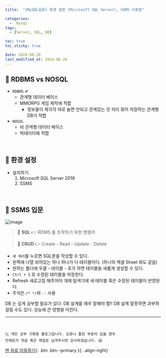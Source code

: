 ```yaml
---
title:  "[MySQL입문] 환경 설정 (Microsoft SQL Server), SSMS 사용법" 

categories:
  -  Mysql
tags:
  - [Server, SQL, DB]

toc: true
toc_sticky: true

date: 2024-08-20
last_modified_at: 2024-08-20
---
```



## 🚀 RDBMS vs NOSQL

- `RDBMS` ✔
  - 관계형 데이터 베이스
  - MMORPG 게임 제작에 적합
    - 정보들이 제각각 따로 놀면 안되고 관계있는 것 끼리 묶어 저장하는 관계형 DB가 적합
- `NOSQL`
  - 비 관계형 데이터 베이스
  - 빅테이터에 적합

<br>

## 🚀 환경 설정

- 설치하기
  1. Microsoft SQL Server 2019
  2. SSMS

<br>

## 🚀 SSMS 입문

![image](https://user-images.githubusercontent.com/42318591/114130385-6fa2ea00-993b-11eb-8be2-0b8880f7801d.png)

> 📌 **SQL** 👉 RDMS 를 조작하기 위한 명령어

> 📌 **CRUD** 👉 Create - Read - Update - Delete

- `새 쿼리`를 누르면 SQL문을 작성할 수 있다.
- 왼쪽에 나열 되어있는 하나 하나가 다 테이블이다. (하나의 엑셀 Sheet 와도 같음)
- 원하는 폴더에 우클 - 테이블 - 추가 하면 테이블을 새롭게 생성할 수 있다.
- `Ctrl + S` 로 수정된 테이블을 저장한다.
- Refresh 새로고침 해주어야 개체 탐색기에 새 테이블 혹은 수정된 테이블이 반영된다.
- 주석은 `/* */`와 `--` 사용

DB 는 깊게 공부할 필요가 있다. DB 설계를 매우 잘해야 함!! DB 설계 잘못하면 과부하 걸릴 수도 있다. 성능에 큰 영향을 미친다.


***
<br>

    🌜 개인 공부 기록용 블로그입니다. 오류나 틀린 부분이 있을 경우 
    언제든지 댓글 혹은 메일로 남겨주시면 감사하겠습니다. 😄

[맨 위로 이동하기](#){: .btn .btn--primary }{: .align-right}